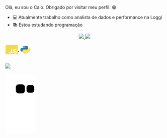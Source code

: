 Olá, eu sou o Caio. Obrigado por visitar meu perfil. 😁


- 💻 Atualmente trabalho como analista de dados e performance na Loggi
- 📚 Estou estudando programação 

<div align="center">
  <a href="https://github.com/caiomduutra">
  <img height="180em" src="https://github-readme-stats.vercel.app/api?username=CaioMDutra&show_icons=true&theme=white&include_all_commits=true&count_private=true"/>
  <img height="180em" src="https://github-readme-stats.vercel.app/api/top-langs/?username=CaioMDutra&layout=compact&langs_count=7&theme=white"/>
</div>
</div>
<div style="display: inline_block"><br>
  <img align="center" alt="Caio-Js" height="30" width="40" src="https://raw.githubusercontent.com/devicons/devicon/master/icons/javascript/javascript-plain.svg">
  <img align="center" alt="Caio-Python" height="30" width="40" src="https://raw.githubusercontent.com/devicons/devicon/master/icons/python/python-original.svg">
</div>

##

<div>
<a href="https://www.linkedin.com/in/caio-dutra-199a3b125/" target="_blank"><img src="https://img.shields.io/badge/-LinkedIn-%230077B5?style=for-the-badge&logo=linkedin&logoColor=white" target="_blank"></a>
</div>

![Snake animation](https://github.com/CaioMDutra/CaioMDutra/blob/output/github-contribution-grid-snake.svg)
